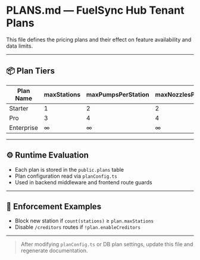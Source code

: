 # PLANS.md — FuelSync Hub Tenant Plans

This file defines the pricing plans and their effect on feature availability and data limits.

---

## 📦 Plan Tiers

| Plan Name  | maxStations | maxPumpsPerStation | maxNozzlesPerPump | maxEmployees | enableCreditors | enableReports | enableApiAccess |
| ---------- | ----------- | ------------------ | ----------------- | ------------ | --------------- | ------------- | --------------- |
| Starter    | 1           | 2                  | 2                 | 3            | false           | false         | false           |
| Pro        | 3           | 4                  | 4                 | 10           | true            | true          | false           |
| Enterprise | ∞           | ∞                  | ∞                 | ∞            | true            | true          | true            |

---

## ⚙️ Runtime Evaluation

* Each plan is stored in the `public.plans` table
* Plan configuration read via `planConfig.ts`
* Used in backend middleware and frontend route guards

---

## 🧪 Enforcement Examples

* Block new station if `count(stations)` ≥ `plan.maxStations`
* Disable `/creditors` routes if `!plan.enableCreditors`

---

> After modifying `planConfig.ts` or DB plan settings, update this file and regenerate documentation.
